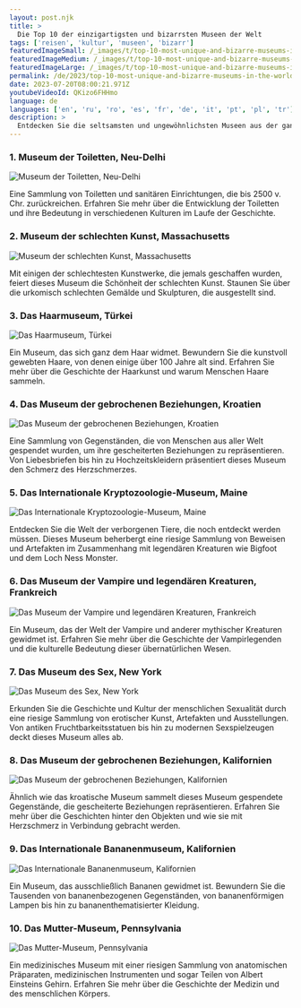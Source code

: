 ```yaml
---
layout: post.njk
title: >
  Die Top 10 der einzigartigsten und bizarrsten Museen der Welt
tags: ['reisen', 'kultur', 'museen', 'bizarr']
featuredImageSmall: /_images/t/top-10-most-unique-and-bizarre-museums-in-the-world-cover-de-small.webp
featuredImageMedium: /_images/t/top-10-most-unique-and-bizarre-museums-in-the-world-cover-de-medium.webp
featuredImageLarge: /_images/t/top-10-most-unique-and-bizarre-museums-in-the-world-cover-de-large.webp
permalink: /de/2023/top-10-most-unique-and-bizarre-museums-in-the-world.html
date: 2023-07-20T08:00:21.971Z
youtubeVideoId: QKizo6FHHmo
language: de
languages: ['en', 'ru', 'ro', 'es', 'fr', 'de', 'it', 'pt', 'pl', 'tr']
description: >
  Entdecken Sie die seltsamsten und ungewöhnlichsten Museen aus der ganzen Welt. Von Toiletten bis Haaren präsentieren diese Museen einige der seltsamsten Sammlungen, die Sie je sehen werden!
---
```


### 1. Museum der Toiletten, Neu-Delhi

![Museum der Toiletten, Neu-Delhi](/_images/b/bc419638c5106097dede9cde9efba2e4-medium.webp)

Eine Sammlung von Toiletten und sanitären Einrichtungen, die bis 2500 v. Chr. zurückreichen. Erfahren Sie mehr über die Entwicklung der Toiletten und ihre Bedeutung in verschiedenen Kulturen im Laufe der Geschichte.

### 2. Museum der schlechten Kunst, Massachusetts

![Museum der schlechten Kunst, Massachusetts](/_images/4/469f97f2dee1cd40273713ad9a9c3a77-medium.webp)

Mit einigen der schlechtesten Kunstwerke, die jemals geschaffen wurden, feiert dieses Museum die Schönheit der schlechten Kunst. Staunen Sie über die urkomisch schlechten Gemälde und Skulpturen, die ausgestellt sind.

### 3. Das Haarmuseum, Türkei

![Das Haarmuseum, Türkei](/_images/b/b4942d53c76e2e2194858c269092b605-medium.webp)

Ein Museum, das sich ganz dem Haar widmet. Bewundern Sie die kunstvoll gewebten Haare, von denen einige über 100 Jahre alt sind. Erfahren Sie mehr über die Geschichte der Haarkunst und warum Menschen Haare sammeln.

### 4. Das Museum der gebrochenen Beziehungen, Kroatien

![Das Museum der gebrochenen Beziehungen, Kroatien](/_images/7/709d7006d9d87fc53711be883f25e79a-medium.webp)

Eine Sammlung von Gegenständen, die von Menschen aus aller Welt gespendet wurden, um ihre gescheiterten Beziehungen zu repräsentieren. Von Liebesbriefen bis hin zu Hochzeitskleidern präsentiert dieses Museum den Schmerz des Herzschmerzes.

### 5. Das Internationale Kryptozoologie-Museum, Maine

![Das Internationale Kryptozoologie-Museum, Maine](/_images/8/81126bd684f0110ebb1c73e68c4eae66-medium.webp)

Entdecken Sie die Welt der verborgenen Tiere, die noch entdeckt werden müssen. Dieses Museum beherbergt eine riesige Sammlung von Beweisen und Artefakten im Zusammenhang mit legendären Kreaturen wie Bigfoot und dem Loch Ness Monster.

### 6. Das Museum der Vampire und legendären Kreaturen, Frankreich

![Das Museum der Vampire und legendären Kreaturen, Frankreich](/_images/d/da35f06f7a0b5d85f7b6844000e75fdf-medium.webp)

Ein Museum, das der Welt der Vampire und anderer mythischer Kreaturen gewidmet ist. Erfahren Sie mehr über die Geschichte der Vampirlegenden und die kulturelle Bedeutung dieser übernatürlichen Wesen.

### 7. Das Museum des Sex, New York

![Das Museum des Sex, New York](/_images/5/5ddd386e9ddac758dada9fd7311bbeb1-medium.webp)

Erkunden Sie die Geschichte und Kultur der menschlichen Sexualität durch eine riesige Sammlung von erotischer Kunst, Artefakten und Ausstellungen. Von antiken Fruchtbarkeitsstatuen bis hin zu modernen Sexspielzeugen deckt dieses Museum alles ab.

### 8. Das Museum der gebrochenen Beziehungen, Kalifornien

![Das Museum der gebrochenen Beziehungen, Kalifornien](/_images/d/d41adececedad4e58aafe605eb3684d9-medium.webp)

Ähnlich wie das kroatische Museum sammelt dieses Museum gespendete Gegenstände, die gescheiterte Beziehungen repräsentieren. Erfahren Sie mehr über die Geschichten hinter den Objekten und wie sie mit Herzschmerz in Verbindung gebracht werden.

### 9. Das Internationale Bananenmuseum, Kalifornien

![Das Internationale Bananenmuseum, Kalifornien](/_images/0/0a8a6d9841a3c8af33f39795fd62ce01-medium.webp)

Ein Museum, das ausschließlich Bananen gewidmet ist. Bewundern Sie die Tausenden von bananenbezogenen Gegenständen, von bananenförmigen Lampen bis hin zu bananenthematisierter Kleidung.

### 10. Das Mutter-Museum, Pennsylvania

![Das Mutter-Museum, Pennsylvania](/_images/8/833215f285d040da1611b445b93fe567-medium.webp)

Ein medizinisches Museum mit einer riesigen Sammlung von anatomischen Präparaten, medizinischen Instrumenten und sogar Teilen von Albert Einsteins Gehirn. Erfahren Sie mehr über die Geschichte der Medizin und des menschlichen Körpers.

